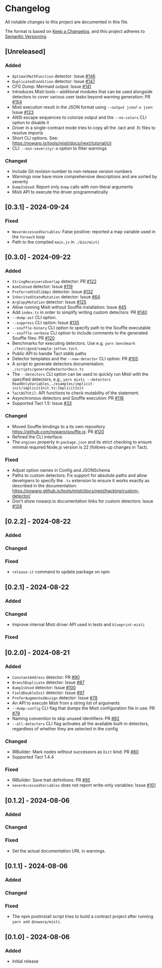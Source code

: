 # Changelog

All notable changes to this project are documented in this file.

The format is based on [Keep a Changelog](https://keepachangelog.com/en/1.0.0/),
and this project adheres to [Semantic Versioning](https://semver.org/spec/v2.0.0.html).

## [Unreleased]

### Added
- `OptimalMathFunction` detector: Issue [#146](https://github.com/nowarp/misti/issues/146)
- `DuplicatedCondition` detector: Issue [#147](https://github.com/nowarp/misti/issues/147)
- CFG Dump: Mermaid output: Issue [#141](https://github.com/nowarp/misti/issues/141)
- Introduces Misti tools – additional modules that can be used alongside detectors to cover various user tasks beyond warning generation: PR [#154](https://github.com/nowarp/misti/pull/154)
- Misti execution result in the JSON format using `--output json`/`-o json`: Issue [#123](https://github.com/nowarp/misti/issues/123)
- ANSI escape sequences to colorize output and the `--no-colors` CLI option to disable it
- Driver in a single-contract mode tries to copy all the .tact and .fc files to resolve imports
- Short CLI options. See: https://nowarp.io/tools/misti/docs/next/tutorial/cli
- CLI: `--min-severity/-m` option to filter warnings

### Changed
- Include Git revision number to non-release version numbers
- Warnings now have more comprehensive descriptions and are sorted by severity
- `DumpIsUsed`: Report only `dump` calls with non-literal arguments
- Misti API to execute the driver programmatically

## [0.3.1] - 2024-09-24

### Fixed
- `NeverAccessedVariables`: False positive: reported a map variable used in the `foreach` loop
- Path to the compiled `main.js` in `./bin/misti`

## [0.3.0] - 2024-09-22

### Added
- `StringReceiversOverlap` detector: PR [#122](https://github.com/nowarp/misti/pull/122)
- `AsmIsUsed` detector: Issue [#119](https://github.com/nowarp/misti/issues/119)
- `PreferredStdlibApi` detector: Issue [#132](https://github.com/nowarp/misti/issues/132)
- `InheritedStateMutation` detector: Issue [#64](https://github.com/nowarp/misti/issues/64)
- `ArgCopyMutation` detector: Issue [#125](https://github.com/nowarp/misti/issues/125)
- Allow running Misti without Souffle installation: Issue [#45](https://github.com/nowarp/misti/issues/45)
- Add `index.ts` in order to simplify writing custom detectors: PR [#140](https://github.com/nowarp/misti/pull/140)
- `--dump-ast` CLI option.
- `--suppress` CLI option: Issue [#135](https://github.com/nowarp/misti/issues/135)
- `--souffle-binary` CLI option to specify path to the Souffle executable
- `--souffle-verbose` CLI option to include comments to the generated Souffle files: PR [#120](https://github.com/nowarp/misti/pull/120)
- Benchmarks for executing detectors. Use e.g. `yarn benchmark ./test/good/sample-jetton.tact`.
- Public API to handle Tact stdlib paths
- Detector templates and the `--new-detector` CLI option: PR [#105](https://github.com/nowarp/misti/pull/105)
- A script to generate detectors documentation: `./scripts/generateDetectorDocs.ts`
- The `--detectors` CLI option can be used to quickly run Misti with the specified detectors, e.g., `yarn misti --detectors ReadOnlyVariables,./examples/implicit-init/implicitInit.ts:ImplicitInit`
- `TactASTUtil`: API functions to check mutability of the statement.
- Asynchronous detectors and Souffle execution: PR [#118](https://github.com/nowarp/misti/pull/118)
- Supported Tact 1.5: Issue [#33](https://github.com/nowarp/misti/issues/33)

### Changed
- Moved Souffle bindings to a its own repository https://github.com/nowarp/souffle.js: PR [#120](https://github.com/nowarp/misti/pull/120)
- Refined the CLI interface.
- The `engines` property in `package.json` and its strict checking to ensure minimal required Node.js version is 22 (follows-up changes in Tact).

### Fixed
- Adjust option names in Config and JSONSchema
- Paths to custom detectors: Fix support for absolute paths and allow developers to specify the `.ts` extension to ensure it works exactly as described in the documentation: https://nowarp.github.io/tools/misti/docs/next/hacking/custom-detector/
- Don't show nowarp.io documentation links for custom detectors: Issue [#128](https://github.com/nowarp/misti/issues/128)

## [0.2.2] - 2024-08-22

### Added

### Changed

### Fixed
- `release-it` command to update package on npm

## [0.2.1] - 2024-08-22

### Added

### Changed
- Improve internal Misti driver API used in tests and `blueprint-misti`

### Fixed

## [0.2.0] - 2024-08-21

### Added
- `ConstantAddress` detector: PR [#90](https://github.com/nowarp/misti/pull/90)
- `BranchDuplicate` detector: Issue [#87](https://github.com/nowarp/misti/issues/87)
- `DumpIsUsed` detector: Issue [#100](https://github.com/nowarp/misti/issues/100)
- `FieldDoubleInit` detector: Issue [#97](https://github.com/nowarp/misti/issues/97)
- `PreferAugmentedAssign` detector: Issue [#78](https://github.com/nowarp/misti/issues/78)
- An API to execute Misti from a string list of arguments
- `--dump-config` CLI flag that dumps the Misti configuration file in use: PR [#79](https://github.com/nowarp/misti/pull/79)
- Naming convention to skip unused identifiers: PR [#82](https://github.com/nowarp/misti/pull/82)
- `--all-detectors` CLI flag activates all the available built-in detectors, regardless of whether they are selected in the config

### Changed
- IRBuilder: Mark nodes without successors as `Exit` kind: PR [#80](https://github.com/nowarp/misti/pull/80)
- Supported Tact 1.4.4

### Fixed
- IRBuilder: Save trait definitions: PR [#95](https://github.com/nowarp/misti/pull/95)
- `neverAccessedVariables` does not report write-only variables: Issue [#101](https://github.com/nowarp/misti/pull/95)

## [0.1.2] - 2024-08-06

### Added

### Changed

### Fixed
- Set the actual documentation URL in warnings.

## [0.1.1] - 2024-08-06

### Added

### Changed

### Fixed
- The npm postinstall script tries to build a contract project after running `yarn add @nowarp/misti`.

## [0.1.0] - 2024-08-06
### Added
- Initial release

